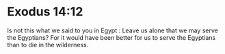 # Exodus 14:12

Is not this what we said to you in Egypt : Leave us alone that we may serve the Egyptians? For it would have been better for us to serve the Egyptians than to die in the wilderness.
